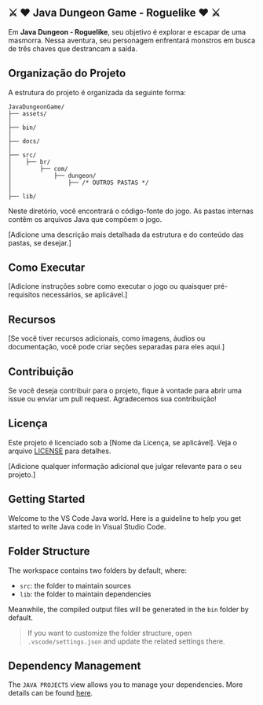 ## ⚔️ ♥️ Java Dungeon Game - Roguelike ♥️ ⚔️

Em **Java Dungeon - Roguelike**, seu objetivo é explorar e escapar de uma masmorra. Nessa aventura, seu personagem enfrentará monstros em busca de três chaves que destrancam a saída.

## Organização do Projeto

A estrutura do projeto é organizada da seguinte forma:

```
JavaDungeonGame/
├── assets/
│
├── bin/
│
├── docs/
│
├── src/
│    ├── br/
│        ├── com/
│            ├── dungeon/
│                ├── /* OUTROS PASTAS */
│
├── lib/
```

Neste diretório, você encontrará o código-fonte do jogo. As pastas internas contêm os arquivos Java que compõem o jogo.

[Adicione uma descrição mais detalhada da estrutura e do conteúdo das pastas, se desejar.]

## Como Executar

[Adicione instruções sobre como executar o jogo ou quaisquer pré-requisitos necessários, se aplicável.]

## Recursos

[Se você tiver recursos adicionais, como imagens, áudios ou documentação, você pode criar seções separadas para eles aqui.]

## Contribuição

Se você deseja contribuir para o projeto, fique à vontade para abrir uma issue ou enviar um pull request. Agradecemos sua contribuição!

## Licença

Este projeto é licenciado sob a [Nome da Licença, se aplicável]. Veja o arquivo [LICENSE](LICENSE) para detalhes.

[Adicione qualquer informação adicional que julgar relevante para o seu projeto.]




## Getting Started

Welcome to the VS Code Java world. Here is a guideline to help you get started to write Java code in Visual Studio Code.

## Folder Structure

The workspace contains two folders by default, where:

- `src`: the folder to maintain sources
- `lib`: the folder to maintain dependencies

Meanwhile, the compiled output files will be generated in the `bin` folder by default.

> If you want to customize the folder structure, open `.vscode/settings.json` and update the related settings there.

## Dependency Management

The `JAVA PROJECTS` view allows you to manage your dependencies. More details can be found [here](https://github.com/microsoft/vscode-java-dependency#manage-dependencies).